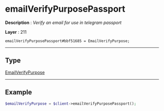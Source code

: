 # emailVerifyPurposePassport

**Description** : *Verify an email for use in telegram passport*

**Layer** : 211

```tl
emailVerifyPurposePassport#bbf51685 = EmailVerifyPurpose;
```

---

## Type

[EmailVerifyPurpose](type/EmailVerifyPurpose)

---

## Example

```php
$emailVerifyPurpose = $client->emailVerifyPurposePassport();
```